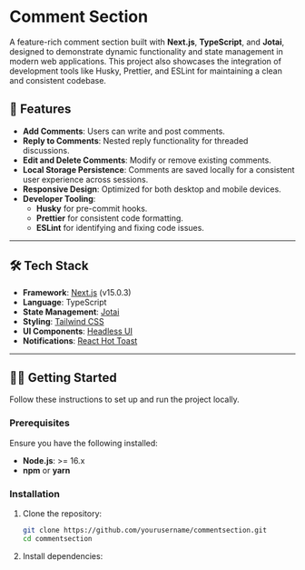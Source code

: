 # Comment Section

A feature-rich comment section built with **Next.js**, **TypeScript**, and **Jotai**, designed to demonstrate dynamic functionality and state management in modern web applications. This project also showcases the integration of development tools like Husky, Prettier, and ESLint for maintaining a clean and consistent codebase.

## 🚀 Features

- **Add Comments**: Users can write and post comments.
- **Reply to Comments**: Nested reply functionality for threaded discussions.
- **Edit and Delete Comments**: Modify or remove existing comments.
- **Local Storage Persistence**: Comments are saved locally for a consistent user experience across sessions.
- **Responsive Design**: Optimized for both desktop and mobile devices.
- **Developer Tooling**:
  - **Husky** for pre-commit hooks.
  - **Prettier** for consistent code formatting.
  - **ESLint** for identifying and fixing code issues.

---

## 🛠️ Tech Stack

- **Framework**: [Next.js](https://nextjs.org/) (v15.0.3)
- **Language**: TypeScript
- **State Management**: [Jotai](https://jotai.org/)
- **Styling**: [Tailwind CSS](https://tailwindcss.com/)
- **UI Components**: [Headless UI](https://headlessui.dev/)
- **Notifications**: [React Hot Toast](https://react-hot-toast.com/)

---

## 🧑‍💻 Getting Started

Follow these instructions to set up and run the project locally.

### Prerequisites

Ensure you have the following installed:

- **Node.js**: >= 16.x
- **npm** or **yarn**

### Installation

1. Clone the repository:
   ```bash
   git clone https://github.com/yourusername/commentsection.git
   cd commentsection
   ```
2. Install dependencies:
